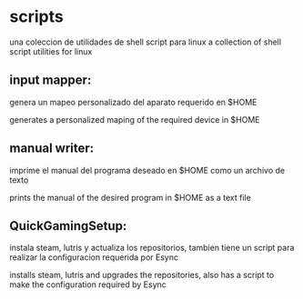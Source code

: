 # scripts
una coleccion de utilidades de shell script para linux
a collection of shell script utilities for linux


input mapper:
-------------
  genera un mapeo personalizado del aparato requerido en $HOME

  generates a personalized maping of the required device in $HOME



manual writer:
-------------
  imprime el manual del programa deseado en $HOME como un archivo de texto

  prints the manual of the desired program in $HOME as a text file



QuickGamingSetup:
----------------
  instala steam, lutris y actualiza los repositorios, tambien tiene un script para realizar la configuracion requerida por Esync

   installs steam, lutris and upgrades the repositories, also has a script to make the configuration required by Esync
